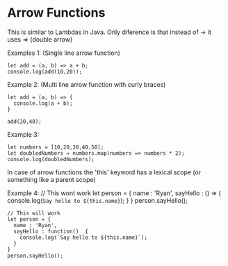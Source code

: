 Arrow Functions
=================

This is similar to Lambdas in Java. Only diference is that instead of -> it uses => (double arrow)

Examples 1: (Single line arrow function)
	
	let add = (a, b) => a + b;
	console.log(add(10,20));
	
Example 2: (Multi line arrow function with curly braces)
	
	let add = (a, b) => {
	  console.log(a + b);
	}

	add(20,40);
Example 3: 

	let numbers = [10,20,30,40,50];
	let doubledNumbers = numbers.map(numbers => numbers * 2);
	console.log(doubledNumbers);
	
In case of arrow functions the 'this' keyword has a lexical scope (or something like a parent scope)

Example 4:
	// This wont work
	let person = {
		name : 'Ryan',
		sayHello : () => {
			console.log(`Say hello to ${this.name}`);
		}
	}
	person.sayHello();
	
	// This will work
	let person = {
	  name : 'Ryan',
	  sayHello : function()  {
		console.log(`Say hello to ${this.name}`);
	  }
	}
	person.sayHello();
	

